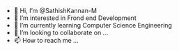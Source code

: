 - 👋 Hi, I’m @SathishKannan-M
- 👀 I’m interested in Frond end Development
- 🌱 I’m currently learning Computer Science Engineering
- 💞️ I’m looking to collaborate on ...
- 📫 How to reach me ...

<!---
SathishKannan-M/SathishKannan-M is a ✨ special ✨ repository because its `README.md` (this file) appears on your GitHub profile.
You can click the Preview link to take a look at your changes.
--->
